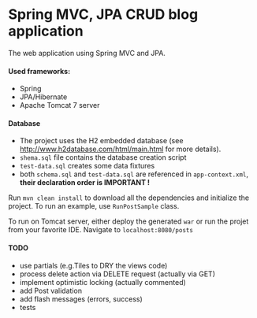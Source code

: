 Spring MVC, JPA CRUD blog application
===

The web application using Spring MVC and JPA.

#### Used frameworks:
* Spring
* JPA/Hibernate
* Apache Tomcat 7 server

#### Database

- The project uses the H2 embedded database (see http://www.h2database.com/html/main.html for more details).
- `shema.sql` file contains the database creation script
- `test-data.sql` creates some data fixtures
- both `schema.sql` and `test-data.sql` are referenced in `app-context.xml`, **their declaration order is IMPORTANT !**

Run `mvn clean install` to download all the dependencies and initialize the project.
To run an example, use `RunPostSample` class.

To run on Tomcat server, either deploy the generated `war` or run the projet from your favorite IDE.
Navigate to `localhost:8080/posts`


#### TODO
- use partials (e.g.Tiles to DRY the views code)
- process delete action via DELETE request (actually via GET)
- implement optimistic locking (actually commented)
- add Post validation
- add flash messages (errors, success)
- tests

